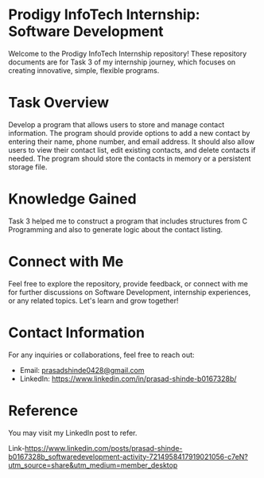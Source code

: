 # Prodigy InfoTech Internship: Software Development
Welcome to the Prodigy InfoTech Internship repository! These repository documents are for Task 3 of my internship journey, which focuses on creating innovative, simple, flexible programs.

# Task Overview
Develop a program that allows users to store and manage contact information. The program should provide options to add a new contact by entering their name, phone number, and email address. It should also allow users to view their contact list, edit existing contacts, and delete contacts if needed. The program should store the contacts in memory or a persistent storage file.

# Knowledge Gained
Task 3 helped me to construct a program that includes structures from C Programming and also to generate logic about the contact listing.

# Connect with Me
Feel free to explore the repository, provide feedback, or connect with me for further discussions on Software Development, internship experiences, or any related topics. Let's learn and grow together!

# Contact Information
For any inquiries or collaborations, feel free to reach out:

* Email: prasadshinde0428@gmail.com
* LinkedIn: https://www.linkedin.com/in/prasad-shinde-b0167328b/
# Reference
You may visit my LinkedIn post to refer.

Link-https://www.linkedin.com/posts/prasad-shinde-b0167328b_softwaredevelopment-activity-7214958417919021056-c7eN?utm_source=share&utm_medium=member_desktop
